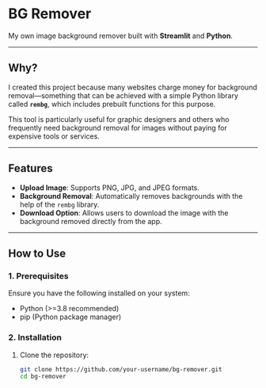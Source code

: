 # BG Remover

My own image background remover built with **Streamlit** and **Python**.

---

## Why?

I created this project because many websites charge money for background removal—something that can be achieved with a simple Python library called **`rembg`**, which includes prebuilt functions for this purpose. 

This tool is particularly useful for graphic designers and others who frequently need background removal for images without paying for expensive tools or services.

---

## Features

- **Upload Image**: Supports PNG, JPG, and JPEG formats.
- **Background Removal**: Automatically removes backgrounds with the help of the `rembg` library.
- **Download Option**: Allows users to download the image with the background removed directly from the app.

---

## How to Use

### 1. Prerequisites

Ensure you have the following installed on your system:

- Python (>=3.8 recommended)
- pip (Python package manager)

### 2. Installation

1. Clone the repository:
   ```bash
   git clone https://github.com/your-username/bg-remover.git
   cd bg-remover

